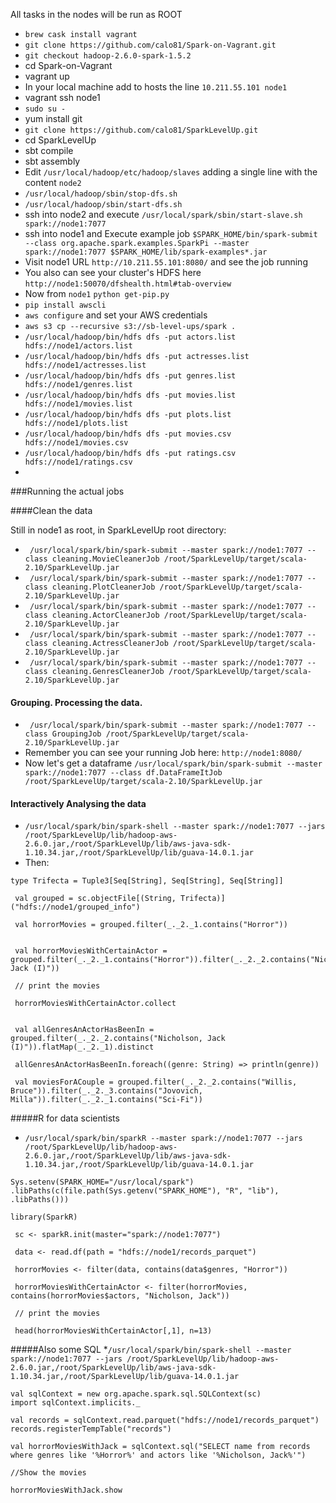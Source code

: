 All tasks in the nodes will be run as ROOT

* `brew cask install vagrant`
* `git clone https://github.com/calo81/Spark-on-Vagrant.git`
* `git checkout hadoop-2.6.0-spark-1.5.2`
* cd Spark-on-Vagrant
* vagrant up 
* In your local machine add to hosts the line `10.211.55.101 node1`
* vagrant ssh node1
* `sudo su -`
* yum install git
* `git clone https://github.com/calo81/SparkLevelUp.git`
* cd SparkLevelUp
* sbt compile
* sbt assembly
* Edit `/usr/local/hadoop/etc/hadoop/slaves` adding a single line with the content `node2`
* `/usr/local/hadoop/sbin/stop-dfs.sh`
* `/usr/local/hadoop/sbin/start-dfs.sh`
* ssh into node2 and execute `/usr/local/spark/sbin/start-slave.sh spark://node1:7077`
* ssh into node1 and Execute example job `$SPARK_HOME/bin/spark-submit --class org.apache.spark.examples.SparkPi --master spark://node1:7077 $SPARK_HOME/lib/spark-examples*.jar`
* Visit node1 URL `http://10.211.55.101:8080/` and see the job running
* You also can see your cluster's HDFS here `http://node1:50070/dfshealth.html#tab-overview`
* Now from `node1` `python get-pip.py`
* `pip install awscli`
* `aws configure` and set your AWS credentials
* `aws s3 cp --recursive s3://sb-level-ups/spark .`
* `/usr/local/hadoop/bin/hdfs dfs -put actors.list hdfs://node1/actors.list`
* `/usr/local/hadoop/bin/hdfs dfs -put actresses.list hdfs://node1/actresses.list`
* `/usr/local/hadoop/bin/hdfs dfs -put genres.list hdfs://node1/genres.list`
* `/usr/local/hadoop/bin/hdfs dfs -put movies.list hdfs://node1/movies.list`
* `/usr/local/hadoop/bin/hdfs dfs -put plots.list hdfs://node1/plots.list`
* `/usr/local/hadoop/bin/hdfs dfs -put movies.csv hdfs://node1/movies.csv`
* `/usr/local/hadoop/bin/hdfs dfs -put ratings.csv hdfs://node1/ratings.csv`
* 

###Running the actual jobs

####Clean the data

Still in node1 as root, in SparkLevelUp root directory:

* ` /usr/local/spark/bin/spark-submit --master spark://node1:7077 --class cleaning.MovieCleanerJob /root/SparkLevelUp/target/scala-2.10/SparkLevelUp.jar`
* ` /usr/local/spark/bin/spark-submit --master spark://node1:7077 --class cleaning.PlotCleanerJob /root/SparkLevelUp/target/scala-2.10/SparkLevelUp.jar`
* ` /usr/local/spark/bin/spark-submit --master spark://node1:7077 --class cleaning.ActorCleanerJob /root/SparkLevelUp/target/scala-2.10/SparkLevelUp.jar`
* ` /usr/local/spark/bin/spark-submit --master spark://node1:7077 --class cleaning.ActressCleanerJob /root/SparkLevelUp/target/scala-2.10/SparkLevelUp.jar`
* ` /usr/local/spark/bin/spark-submit --master spark://node1:7077 --class cleaning.GenresCleanerJob /root/SparkLevelUp/target/scala-2.10/SparkLevelUp.jar`

#### Grouping. Processing the data.

* ` /usr/local/spark/bin/spark-submit --master spark://node1:7077 --class GroupingJob /root/SparkLevelUp/target/scala-2.10/SparkLevelUp.jar`
* Remember you can see your running Job here: `http://node1:8080/`
* Now let's get a dataframe `/usr/local/spark/bin/spark-submit --master spark://node1:7077 --class df.DataFrameItJob /root/SparkLevelUp/target/scala-2.10/SparkLevelUp.jar`
#### Interactively Analysing the data
* `/usr/local/spark/bin/spark-shell --master spark://node1:7077 --jars /root/SparkLevelUp/lib/hadoop-aws-2.6.0.jar,/root/SparkLevelUp/lib/aws-java-sdk-1.10.34.jar,/root/SparkLevelUp/lib/guava-14.0.1.jar`
* Then:

```
type Trifecta = Tuple3[Seq[String], Seq[String], Seq[String]]

 val grouped = sc.objectFile[(String, Trifecta)]("hdfs://node1/grouped_info")

 val horrorMovies = grouped.filter(_._2._1.contains("Horror"))


 val horrorMoviesWithCertainActor = grouped.filter(_._2._1.contains("Horror")).filter(_._2._2.contains("Nicholson, Jack (I)"))

 // print the movies

 horrorMoviesWithCertainActor.collect


 val allGenresAnActorHasBeenIn = grouped.filter(_._2._2.contains("Nicholson, Jack (I)")).flatMap(_._2._1).distinct

 allGenresAnActorHasBeenIn.foreach((genre: String) => println(genre))

 val moviesForACouple = grouped.filter(_._2._2.contains("Willis, Bruce")).filter(_._2._3.contains("Jovovich, Milla")).filter(_._2._1.contains("Sci-Fi"))
```
#####R for data scientists

*  `/usr/local/spark/bin/sparkR --master spark://node1:7077 --jars /root/SparkLevelUp/lib/hadoop-aws-2.6.0.jar,/root/SparkLevelUp/lib/aws-java-sdk-1.10.34.jar,/root/SparkLevelUp/lib/guava-14.0.1.jar`

```
Sys.setenv(SPARK_HOME="/usr/local/spark")
.libPaths(c(file.path(Sys.getenv("SPARK_HOME"), "R", "lib"), .libPaths()))

library(SparkR)

 sc <- sparkR.init(master="spark://node1:7077")

 data <- read.df(path = "hdfs://node1/records_parquet")

 horrorMovies <- filter(data, contains(data$genres, "Horror"))

 horrorMoviesWithCertainActor <- filter(horrorMovies, contains(horrorMovies$actors, "Nicholson, Jack"))

 // print the movies

 head(horrorMoviesWithCertainActor[,1], n=13)
```

#####Also some SQL
*`/usr/local/spark/bin/spark-shell --master spark://node1:7077 --jars /root/SparkLevelUp/lib/hadoop-aws-2.6.0.jar,/root/SparkLevelUp/lib/aws-java-sdk-1.10.34.jar,/root/SparkLevelUp/lib/guava-14.0.1.jar`


```
val sqlContext = new org.apache.spark.sql.SQLContext(sc)
import sqlContext.implicits._

val records = sqlContext.read.parquet("hdfs://node1/records_parquet")
records.registerTempTable("records")

val horrorMoviesWithJack = sqlContext.sql("SELECT name from records where genres like '%Horror%' and actors like '%Nicholson, Jack%'")

//Show the movies

horrorMoviesWithJack.show
```

